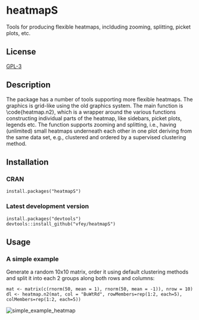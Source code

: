 # heatmapS
Tools for producing flexible heatmaps, inclduding zooming, splitting, picket plots, etc.

## License
[GPL-3](https://cran.r-project.org/web/licenses/GPL-3)

## Description
The package has a number of tools supporting more flexible heatmaps. The graphics is grid-like using the old graphics system. The main function is \code{heatmap.n2}, which is a wrapper around the various functions constructing individual parts of the heatmap, like sidebars, picket plots, legends etc. The function supports zooming and splitting, i.e., having (unlimited) small heatmaps underneath each other in one plot deriving from the same data set, e.g., clustered and ordered by a supervised clustering method.

## Installation
### CRAN
`install.packages("heatmapS")`
### Latest development version
```
install.packages("devtools")  
devtools::install_github("vfey/heatmapS")
```

## Usage
### A simple example
Generate a random 10x10 matrix, order it using default clustering methods and split it into each 2 groups along both rows and columns:
```
mat <- matrix(c(rnorm(50, mean = 1), rnorm(50, mean = -1)), nrow = 10)
dl <- heatmap.n2(mat, col = "BuWtRd", rowMembers=rep(1:2, each=5), colMembers=rep(1:2, each=5))
```
![simple_example_heatmap](https://user-images.githubusercontent.com/69206181/129163847-d644720b-b91b-4bc5-bc9e-ae315275c88d.png)
